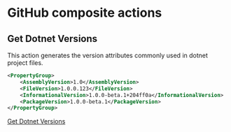 # GitHub composite actions

## Get Dotnet Versions

This action generates the version attributes commonly used in dotnet project files.

```xml
<PropertyGroup>
	<AssemblyVersion>1.0</AssemblyVersion>
	<FileVersion>1.0.0.123</FileVersion>
	<InformationalVersion>1.0.0-beta.1+204ff0a</InformationalVersion>
	<PackageVersion>1.0.0-beta.1</PackageVersion>
</PropertyGroup>
```

[Get Dotnet Versions](get-dotnet-versions/)